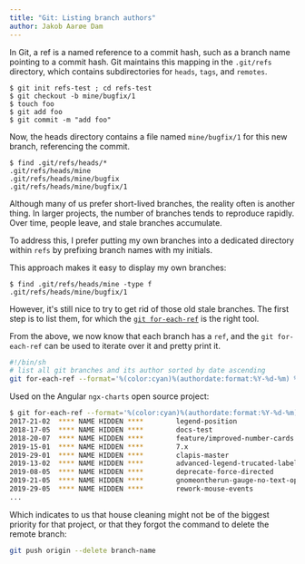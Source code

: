 ```yaml
---
title: "Git: Listing branch authors"
author: Jakob Aarøe Dam
---
```


In Git, a ref is a named reference to a commit hash, such as a branch name pointing to a commit hash. Git maintains this
mapping in the `.git/refs` directory, which contains subdirectories for `heads`, `tags`, and `remotes`.

```
$ git init refs-test ; cd refs-test
$ git checkout -b mine/bugfix/1
$ touch foo
$ git add foo
$ git commit -m "add foo"
```

Now, the heads directory contains a file named `mine/bugfix/1` for this new branch, referencing the commit.

```
$ find .git/refs/heads/*
.git/refs/heads/mine
.git/refs/heads/mine/bugfix
.git/refs/heads/mine/bugfix/1
```

Although many of us prefer short-lived branches, the reality often is another thing.
In larger projects, the number of branches tends to reproduce rapidly. Over time, people leave, and stale branches
accumulate.

To address this, I prefer putting my own branches into a dedicated directory within `refs` by prefixing branch names
with my initials.

This approach makes it easy to display my own branches:

```
$ find .git/refs/heads/mine -type f
.git/refs/heads/mine/bugfix/1
```

However, it's still nice to try to get rid of those old stale branches. The first step is to list them, for which
the [`git for-each-ref`](https://git-scm.com/docs/git-for-each-ref) is the right tool.

From the above, we now know that each branch has a `ref`, and the `git for-each-ref` can be used to iterate over
it and pretty print it.

```bash
#!/bin/sh
# list all git branches and its author sorted by date ascending
git for-each-ref --format='%(color:cyan)%(authordate:format:%Y-%d-%m) %(align:32,left)%(color:yellow)%(authorname)%(end) %(color:reset)%(refname:strip=3)' --sort=authordate refs/remotes
```

Used on the Angular `ngx-charts` open source project:

```bash
$ git for-each-ref --format='%(color:cyan)%(authordate:format:%Y-%d-%m) %(align:32,left)%(color:yellow) **** NAME HIDDEN **** %(end) %(color:reset)%(refname:strip=3)' --sort=authordate refs/remotes
2017-21-02  **** NAME HIDDEN ****        legend-position
2018-17-05  **** NAME HIDDEN ****        docs-test
2018-20-07  **** NAME HIDDEN ****        feature/improved-number-cards
2019-15-01  **** NAME HIDDEN ****        7.x
2019-29-01  **** NAME HIDDEN ****        clapis-master
2019-13-02  **** NAME HIDDEN ****        advanced-legend-trucated-label-click-fix
2019-08-05  **** NAME HIDDEN ****        deprecate-force-directed
2019-21-05  **** NAME HIDDEN ****        gnomeontherun-gauge-no-text-option
2019-29-05  **** NAME HIDDEN ****        rework-mouse-events
...
```

Which indicates to us that house cleaning might not be of the biggest priority for that project, or that they forgot
the command to delete the remote branch:

```bash
git push origin --delete branch-name
```


